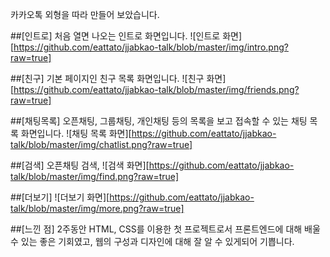카카오톡 외형을 따라 만들어 보았습니다.

##[인트로]
처음 열면 나오는 인트로 화면입니다.
![인트로 화면][https://github.com/eattato/jjabkao-talk/blob/master/img/intro.png?raw=true]

##[친구]
기본 페이지인 친구 목록 화면입니다.
![친구 화면][https://github.com/eattato/jjabkao-talk/blob/master/img/friends.png?raw=true]

##[채팅목록]
오픈채팅, 그룹채팅, 개인채팅 등의 목록을 보고 접속할 수 있는 채팅 목록 화면입니다.
![채팅 목록 화면][https://github.com/eattato/jjabkao-talk/blob/master/img/chatlist.png?raw=true]

##[검색]
오픈채팅 검색,
![검색 화면][https://github.com/eattato/jjabkao-talk/blob/master/img/find.png?raw=true]

##[더보기]
![더보기 화면][https://github.com/eattato/jjabkao-talk/blob/master/img/more.png?raw=true]

##[느낀 점]
2주동안 HTML, CSS를 이용한 첫 프로젝트로서 프론트엔드에 대해 배울 수 있는 좋은 기회였고, 웹의 구성과 디자인에 대해 잘 알 수 있게되어 기쁩니다.
